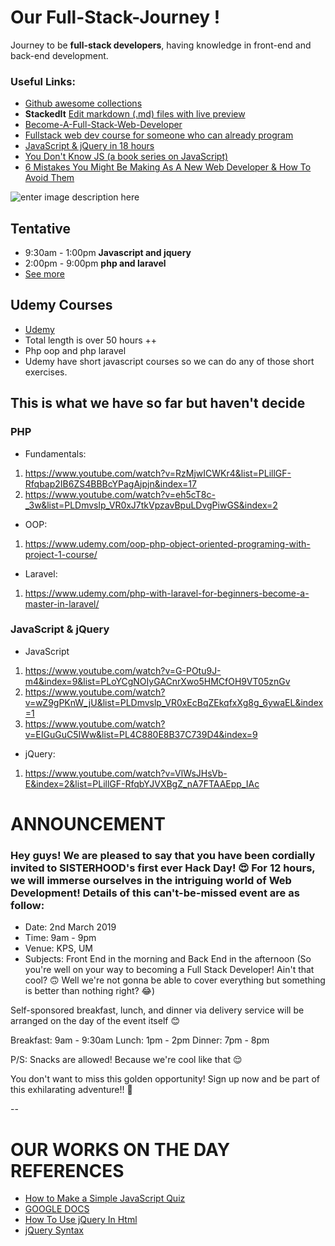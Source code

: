# Our Full-Stack-Journey !
Journey to be **full-stack developers**, having knowledge in front-end and back-end development.


### Useful Links:
- [Github awesome collections](https://github.com/collections)
- **StackedIt** [Edit markdown (.md) files with live preview](stackedit.io)
- [Become-A-Full-Stack-Web-Developer](https://github.com/bmorelli25/Become-A-Full-Stack-Web-Developer/blob/master/README.md)
- [Fullstack web dev course for someone who can already program](https://www.reddit.com/r/learnprogramming/comments/9egdk2/online_fullstack_webdev_course_for_someone_who/?st=JSFD22C8&sh=846a5f0b)
- [JavaScript & jQuery in 18 hours](https://www.nobledesktop.com/classes/javascript-jquery)
- [You Don't Know JS (a book series on JavaScript)](https://github.com/getify/You-Dont-Know-JS)
- [6 Mistakes You Might Be Making As A New Web Developer & How To Avoid Them](https://dev.to/emmawedekind/6-mistakes-youre-making-as-a-beginner-web-developer--how-to-avoid-them-5gj4)

![enter image description here](https://cdn-images-1.medium.com/max/2600/0*HICLyAdNSIyT0ODU.jpg)

## Tentative
- 9:30am - 1:00pm **Javascript and jquery**
-  2:00pm - 9:00pm **php and laravel**
- [See more](https://docs.google.com/document/d/1L8oRkUdD4mrJJ_2wdX56HfumXRlkTlPYLflBMWRMZ7A/edit)

## Udemy Courses

-  [Udemy](https://www.udemy.com/)
-  Total length is over 50 hours ++
- Php oop and php laravel
- Udemy have short javascript courses so we can do any of those short exercises.

## This is what we have so far but haven't decide
### PHP
- Fundamentals:
1. https://www.youtube.com/watch?v=RzMjwICWKr4&list=PLillGF-Rfqbap2IB6ZS4BBBcYPagAjpjn&index=17
2. https://www.youtube.com/watch?v=eh5cT8c-_3w&list=PLDmvslp_VR0xJ7tkVpzavBpuLDvgPiwGS&index=2

- OOP:
1. https://www.udemy.com/oop-php-object-oriented-programing-with-project-1-course/

- Laravel:
1. https://www.udemy.com/php-with-laravel-for-beginners-become-a-master-in-laravel/

### JavaScript & jQuery
- JavaScript
1. https://www.youtube.com/watch?v=G-POtu9J-m4&index=9&list=PLoYCgNOIyGACnrXwo5HMCfOH9VT05znGv
2. https://www.youtube.com/watch?v=wZ9gPKnW_jU&list=PLDmvslp_VR0xEcBqZEkqfxXg8g_6ywaEL&index=1
3. https://www.youtube.com/watch?v=EIGuGuC5IWw&list=PL4C880E8B37C739D4&index=9

- jQuery:
1. https://www.youtube.com/watch?v=VlWsJHsVb-E&index=2&list=PLillGF-RfqbYJVXBgZ_nA7FTAAEpp_IAc

# ANNOUNCEMENT

### Hey guys! We are pleased to say that you have been cordially invited to SISTERHOOD's first ever Hack Day! 😍 For 12 hours, we will immerse ourselves in the intriguing world of Web Development! Details of this can't-be-missed event are as follow:

- Date: 2nd March 2019
- Time: 9am - 9pm
- Venue: KPS, UM
- Subjects: Front End in the morning and Back End in the afternoon (So you're well on your way to becoming a Full Stack Developer! Ain't that cool? 🙃 Well we're not gonna be able to cover everything but something is better than nothing right? 😂)

Self-sponsored breakfast, lunch, and dinner via delivery service will be arranged on the day of the event itself 😊

Breakfast: 9am - 9:30am
Lunch: 1pm - 2pm
Dinner: 7pm - 8pm

P/S: Snacks are allowed! Because we're cool like that 😌

You don't want to miss this golden opportunity! Sign up now and be part of this exhilarating adventure!! 🚀



--
# OUR WORKS ON THE DAY REFERENCES

- [How to Make a Simple JavaScript Quiz](https://www.sitepoint.com/simple-javascript-quiz/)
- [GOOGLE DOCS](https://docs.google.com/document/d/1L8oRkUdD4mrJJ_2wdX56HfumXRlkTlPYLflBMWRMZ7A/edit)
- [How To Use jQuery In Html](https://www.dev2qa.com/how-to-use-jquery-in-html/)
- [jQuery Syntax](https://www.w3schools.com/jquery/jquery_syntax.asp)

